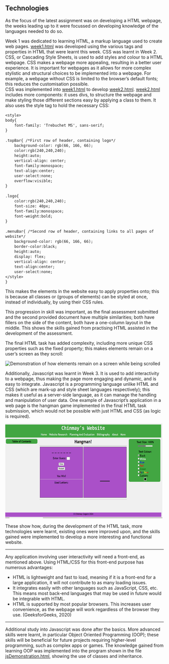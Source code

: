 Technologies
---
As the focus of the latest assignment was on developing a HTML webpage, the weeks leading up to it were focussed on developing knowledge of the languages needed to do so.

Week 1 was dedicated to learning HTML, a markup language used to create web pages. [week1.html](week1.html) was developed using the various tags and properties in HTML that were learnt this week.
CSS was learnt in Week 2. CSS, or Cascading Style Sheets, is used to add styles and colour to a HTML webpage. CSS makes a webpage more appealing, resulting in a better user experience. It is important for webpages as it allows for more complex stylistic and structural choices to be implemented into a webpage. For example, a webpage without CSS is limited to the browser’s default fonts; this reduces the customisation possible.  
CSS was implemented into [week1.html](week1.html) to develop [week2.html](week2.html). [week2.html](week2.html) includes more components: it uses divs, to structure the webpage and make styling those different sections easy by applying a class to them. It also uses the style tag to hold the necessary CSS:

```
<style>
body{
    font-family: 'Trebuchet MS', sans-serif;
}

.topBar{ /*First row of header, containing logo*/
    background-color: rgb(66, 166, 66);
    color:rgb(240,240,240);
    height:auto;
    vertical-align: center; 
    font-family:monospace;
    text-align:center;
    user-select:none;
    overflow:visible;
}

.logo{
    color:rgb(240,240,240);
    font-size: 40px;
    font-family:monospace;
    font-weight:bold;
}

.menuBar{ /*Second row of header, containing links to all pages of website*/
    background-color: rgb(66, 166, 66);
    border-color:black;
    height:auto;
    display: flex;
    vertical-align: center;
    text-align:center;
    user-select:none;
</style>
}
```
This makes the elements in the website easy to apply properties onto; this is because all classes or (groups of elements) can be styled at once, instead of individually, by using their CSS rules. 

This progression in skill was important, as the final assessment submitted and the second provided document have multiple similarities; both have fillers on the side of the content, both have a one-column layout in the middle. This shows the skills gained from practising HTML assisted in the development of the assessment.

The final HTML task has added complexity, including more unique CSS properties such as the fixed property; this makes elements remain on a user’s screen as they scroll:

<img src="Resources/fixedPositions.gif" width="500" height="300" alt="Demonstration of how elements remain on a screen while being scrolled">

Additionally, Javascript was learnt in Week 3. It is used to add interactivity to a webpage, thus making the page more engaging and dynamic, and is easy to integrate. Javascript is a programming language unlike HTML and CSS (which are mark-up and style sheet languages respectively); this makes it useful as a server-side language, as it can manage the handling and manipulation of user data. One example of Javascript’s application in a web page is the hangman game implemented in the final HTML task submission, which would not be possible with just HTML and CSS (as logic is required).

<img src="Resources/hangmanDemo.gif" width="500" height="300" alt="Demonstration of the hangman game">

These show how, during the development of the HTML task, more technologies were learnt, existing ones were improved upon, and the skills gained were implemented to develop a more interesting and functional website.
 
___
Any application involving user interactivity will need a front-end, as mentioned above. Using HTML/CSS for this front-end purpose has numerous advantages:  
 - HTML is lightweight and fast to load, meaning if it is a front-end for a large application, it will not contribute to as many loading issues. 
 - It integrates easily with other languages such as JavaScript, CSS, etc. This means most back-end languages that may be used in future would be integrable with HTML. 
 - HTML is supported by most popular browsers. This increases user convenience, as the webpage will work regardless of the browser they use.
(GeeksforGeeks, 2020)
___

Additional study into Javascript was done after the basics. More advanced skills were learnt, in particular Object Oriented Programming (OOP); these skills will be beneficial for future projects requiring higher-level programming, such as complex apps or games. The knowledge gained from learning OOP was implemented into the program shown in the file [jsDemonstration.html](jsDemonstration.html), showing the use of classes and inheritance.